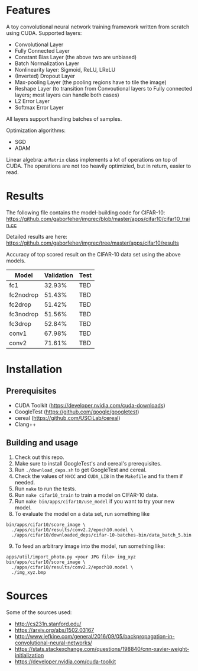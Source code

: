 # Features

A toy convolutional neural network training framework written from scratch using CUDA. Supported layers:
* Convolutional Layer
* Fully Connected Layer
* Constant Bias Layer (the above two are unbiased)
* Batch Normalization Layer
* Nonlinearity layer: Sigmoid, ReLU, LReLU
* (Inverted) Dropout Layer
* Max-pooling Layer (the pooling regions have to tile the image)
* Reshape Layer (to transition from Convoutional layers to Fully connected layers; most layers can handle both cases)
* L2 Error Layer
* Softmax Error Layer

All layers support handling batches of samples.

Optimization algorithms:
* SGD
* ADAM

Linear algebra: a `Matrix` class implements a lot of operations on top of CUDA. The operations are not too
heavily optimizied, but in return, easier to read.

# Results

The following file contains the model-building code for CIFAR-10:
https://github.com/gaborfeher/imgrec/blob/master/apps/cifar10/cifar10_train.cc

Detailed results are here:
https://github.com/gaborfeher/imgrec/tree/master/apps/cifar10/results

Accuracy of top scored result on the CIFAR-10 data set using the above models.

| Model | Validation | Test |
| --- | --- | --- |
| fc1 | 32.93% | TBD |
| fc2nodrop | 51.43% | TBD |
| fc2drop | 51.42% | TBD |
| fc3nodrop | 51.56% | TBD |
| fc3drop | 52.84% | TBD |
| conv1 | 67.98% | TBD |
| conv2 | 71.61% | TBD |

# Installation

## Prerequisites

* CUDA Toolkit (https://developer.nvidia.com/cuda-downloads)
* GoogleTest (https://github.com/google/googletest)
* cereal (https://github.com/USCiLab/cereal)
* Clang++

## Building and usage

1. Check out this repo.
2. Make sure to install GoogleTest's and cereal's prerequisites.
3. Run `./download_deps.sh` to get GoogleTest and cereal.
4. Check the values of `NVCC` and `CUDA_LIB` in the `Makefile` and fix them if needed.
5. Run `make` to run the tests.
6. Run `make cifar10_train` to train a model on CIFAR-10 data.
7. Run `make bin/apps/cifar10/use_model` if you want to try your
new model.
8. To evaluate the model on a data set, run something like
```
bin/apps/cifar10/score_image \
  ./apps/cifar10/results/conv2.2/epoch10.model \
  ./apps/cifar10/downloaded_deps/cifar-10-batches-bin/data_batch_5.bin
```
9. To feed an arbitrary image into the model, run something like:
```
apps/util/import_photo.py <your JPG file> img_xyz
bin/apps/cifar10/score_image \
  ./apps/cifar10/results/conv2.2/epoch10.model \
  ./img_xyz.bmp
```

# Sources

Some of the sources used:
* http://cs231n.stanford.edu/
* https://arxiv.org/abs/1502.03167
* http://www.jefkine.com/general/2016/09/05/backpropagation-in-convolutional-neural-networks/
* https://stats.stackexchange.com/questions/198840/cnn-xavier-weight-initialization
* https://developer.nvidia.com/cuda-toolkit
